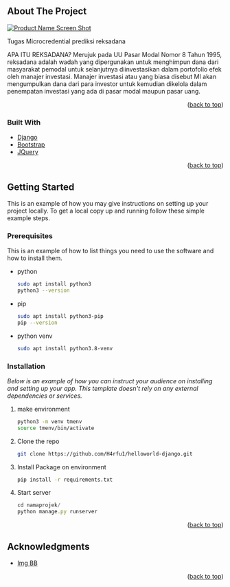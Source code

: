 <div id="top"></div>



<!-- ABOUT THE PROJECT -->
## About The Project

[![Product Name Screen Shot][product-screenshot]](https://microdential-predictnab.herokuapp.com/ml/)

Tugas Microcredential
prediksi reksadana

APA ITU REKSADANA?
Merujuk pada UU Pasar Modal Nomor 8 Tahun 1995, reksadana adalah wadah yang dipergunakan untuk menghimpun dana dari masyarakat pemodal untuk selanjutnya diinvestasikan dalam portofolio efek oleh manajer investasi. Manajer investasi atau yang biasa disebut MI akan mengumpulkan dana dari para investor untuk kemudian dikelola dalam penempatan investasi yang ada di pasar modal maupun pasar uang.

<p align="right">(<a href="#top">back to top</a>)</p>



### Built With

* [Django](https://www.djangoproject.com/)
* [Bootstrap](https://getbootstrap.com)
* [JQuery](https://jquery.com)

<p align="right">(<a href="#top">back to top</a>)</p>



<!-- GETTING STARTED -->
## Getting Started

This is an example of how you may give instructions on setting up your project locally.
To get a local copy up and running follow these simple example steps.

### Prerequisites

This is an example of how to list things you need to use the software and how to install them.
* python
  ```sh
  sudo apt install python3
  python3 --version
  ```
* pip
  ```sh
  sudo apt install python3-pip
  pip --version
  ```
* python venv
  ```sh
  sudo apt install python3.8-venv
  ```

### Installation

_Below is an example of how you can instruct your audience on installing and setting up your app. This template doesn't rely on any external dependencies or services._

1. make environment
   ```sh
   python3 -m venv tmenv
   source tmenv/bin/activate
   ```
2. Clone the repo
   ```sh
   git clone https://github.com/H4rfu1/helloworld-django.git
   ```
3. Install Package on environment
   ```sh
   pip install -r requirements.txt
   ```
4. Start  server
   ```js
   cd namaprojek/
   python manage.py runserver
   ```

<p align="right">(<a href="#top">back to top</a>)</p>



<!-- ACKNOWLEDGMENTS -->
## Acknowledgments

* [Img BB](https://imgbb.com/)

<p align="right">(<a href="#top">back to top</a>)</p>



<!-- MARKDOWN LINKS & IMAGES -->
<!-- https://www.markdownguide.org/basic-syntax/#reference-style-links -->
[contributors-shield]: https://img.shields.io/github/contributors/othneildrew/Best-README-Template.svg?style=for-the-badge
[contributors-url]: https://github.com/othneildrew/Best-README-Template/graphs/contributors
[forks-shield]: https://img.shields.io/github/forks/othneildrew/Best-README-Template.svg?style=for-the-badge
[forks-url]: https://github.com/othneildrew/Best-README-Template/network/members
[stars-shield]: https://img.shields.io/github/stars/othneildrew/Best-README-Template.svg?style=for-the-badge
[stars-url]: https://github.com/othneildrew/Best-README-Template/stargazers
[issues-shield]: https://img.shields.io/github/issues/othneildrew/Best-README-Template.svg?style=for-the-badge
[issues-url]: https://github.com/othneildrew/Best-README-Template/issues
[license-shield]: https://img.shields.io/github/license/othneildrew/Best-README-Template.svg?style=for-the-badge
[license-url]: https://github.com/othneildrew/Best-README-Template/blob/master/LICENSE.txt
[linkedin-shield]: https://img.shields.io/badge/-LinkedIn-black.svg?style=for-the-badge&logo=linkedin&colorB=555
[linkedin-url]: https://linkedin.com/in/othneildrew
[product-screenshot]: https://i.ibb.co/Cz93ZYs/Screenshot-from-2021-12-14-15-21-21.png
